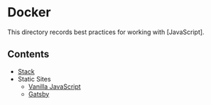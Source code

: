 # Docker

This directory records best practices for working with [JavaScript].

## Contents

- [Stack](stack.md)
- Static Sites
    - [Vanilla JavaScript](static-sites-in-vanilla-js.md)
    - [Gatsby](gatsby/)
